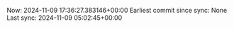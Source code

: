 Now: 2024-11-09 17:36:27.383146+00:00 Earliest commit since sync: None Last sync: 2024-11-09 05:02:45+00:00

